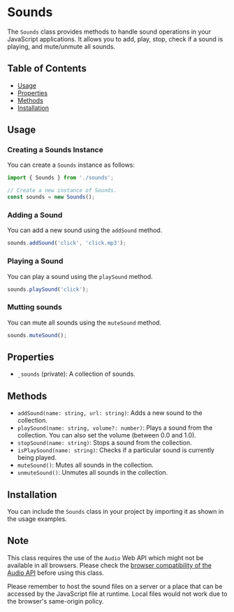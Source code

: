 # Sounds

The `Sounds` class provides methods to handle sound operations in your JavaScript applications. It allows you to add, play, stop, check if a sound is playing, and mute/unmute all sounds.

## Table of Contents

- [Usage](#usage)
- [Properties](#properties)
- [Methods](#methods)
- [Installation](#installation)

## Usage

### Creating a Sounds Instance

You can create a `Sounds` instance as follows:

```javascript
import { Sounds } from './sounds';

// Create a new instance of Sounds.
const sounds = new Sounds();
```

### Adding a Sound

You can add a new sound using the `addSound` method.

```javascript
sounds.addSound('click', 'click.mp3');
```

### Playing a Sound

You can play a sound using the `playSound` method.

```javascript
sounds.playSound('click');
```

### Mutting sounds

You can mute all sounds using the `muteSound` method.

```javascript
sounds.muteSound();
```

## Properties

- `_sounds` (private): A collection of sounds.

## Methods

- `addSound(name: string, url: string)`: Adds a new sound to the collection.
- `playSound(name: string, volume?: number)`: Plays a sound from the collection. You can also set the volume (between 0.0 and 1.0).
- `stopSound(name: string)`: Stops a sound from the collection.
- `isPlaySound(name: string)`: Checks if a particular sound is currently being played.
- `muteSound()`: Mutes all sounds in the collection.
- `unmuteSound()`: Unmutes all sounds in the collection.

## Installation

You can include the `Sounds` class in your project by importing it as shown in the usage examples.

## Note

This class requires the use of the `Audio` Web API which might not be available in all browsers. Please check the [browser compatibility of the Audio API](https://developer.mozilla.org/en-US/docs/Web/API/HTMLAudioElement/Audio#browser_compatibility) before using this class.

Please remember to host the sound files on a server or a place that can be accessed by the JavaScript file at runtime. Local files would not work due to the browser's same-origin policy.
